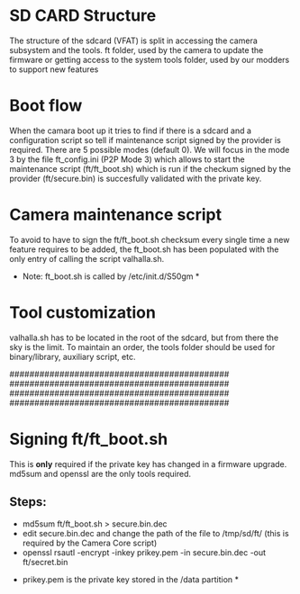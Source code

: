# SD CARD Structure
The structure of the sdcard (VFAT) is split in accessing the camera subsystem and the tools.
ft folder, used by the camera to update the firmware or getting access to the system
tools folder, used by our modders to support new features

# Boot flow
When the camara boot up it tries to find if there is a sdcard and a configuration script so tell if maintenance script signed by the provider is required.
There are 5 possible modes (default 0). 
We will focus in the mode 3 by the file ft_config.ini (P2P Mode 3) which allows to start the maintenance script (ft/ft_boot.sh)
which is run if the checkum signed by the provider (ft/secure.bin) is succesfully validated with the private key.

# Camera maintenance script
To avoid to have to sign the ft/ft_boot.sh checksum every single time a new feature requires to be added, the ft_boot.sh has been
populated with the only entry of calling the script valhalla.sh.
* Note: ft_boot.sh is called by /etc/init.d/S50gm *

# Tool customization
valhalla.sh has to be located in the root of the sdcard, but from there the sky is the limit. To maintain an order, the tools folder
should be used for binary/library, auxiliary script, etc.


############################################
############################################
############################################
############################################

# Signing ft/ft_boot.sh
This is **only** required if the private key has changed in a firmware upgrade.
md5sum and openssl are the only tools required.

## Steps:
- md5sum ft/ft_boot.sh > secure.bin.dec
- edit secure.bin.dec and change the path of the file to /tmp/sd/ft/ (this is required by the Camera Core script)
- openssl rsautl -encrypt -inkey prikey.pem -in secure.bin.dec -out ft/secret.bin

* prikey.pem is the private key stored in the /data partition *

